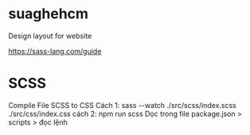 # suaghehcm
Design layout for website



https://sass-lang.com/guide

# SCSS
Compile File SCSS to CSS
Cách 1: sass --watch ./src/scss/index.scss ./src/css/index.css
cách 2: npm run scss 
Dọc trong file package.json > scripts > đọc lệnh
